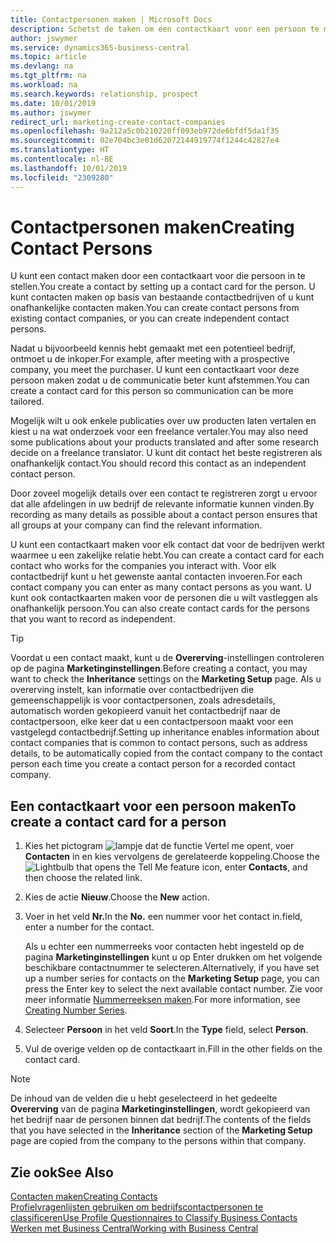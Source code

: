 ```yaml
---
title: Contactpersonen maken | Microsoft Docs
description: Schetst de taken om een contactkaart voor een persoon te maken, bijvoorbeeld een prospect of leverancier, om de relatie te helpen definiëren en communicatie af te stemmen.
author: jswymer
ms.service: dynamics365-business-central
ms.topic: article
ms.devlang: na
ms.tgt_pltfrm: na
ms.workload: na
ms.search.keywords: relationship, prospect
ms.date: 10/01/2019
ms.author: jswymer
redirect_url: marketing-create-contact-companies
ms.openlocfilehash: 9a212a5c0b210220ff093eb972de6bfdf5da1f35
ms.sourcegitcommit: 02e704bc3e01d62072144919774f1244c42827e4
ms.translationtype: HT
ms.contentlocale: nl-BE
ms.lasthandoff: 10/01/2019
ms.locfileid: "2309280"
---
```

# <a name="creating-contact-persons"></a><span data-ttu-id="b7b07-103">Contactpersonen maken</span><span class="sxs-lookup"><span data-stu-id="b7b07-103">Creating Contact Persons</span></span>
<span data-ttu-id="b7b07-104">U kunt een contact maken door een contactkaart voor die persoon in te stellen.</span><span class="sxs-lookup"><span data-stu-id="b7b07-104">You create a contact by setting up a contact card for the person.</span></span> <span data-ttu-id="b7b07-105">U kunt contacten maken op basis van bestaande contactbedrijven of u kunt onafhankelijke contacten maken.</span><span class="sxs-lookup"><span data-stu-id="b7b07-105">You can create contact persons from existing contact companies, or you can create independent contact persons.</span></span>

<span data-ttu-id="b7b07-106">Nadat u bijvoorbeeld kennis hebt gemaakt met een potentieel bedrijf, ontmoet u de inkoper.</span><span class="sxs-lookup"><span data-stu-id="b7b07-106">For example, after meeting with a prospective company, you meet the purchaser.</span></span> <span data-ttu-id="b7b07-107">U kunt een contactkaart voor deze persoon maken zodat u de communicatie beter kunt afstemmen.</span><span class="sxs-lookup"><span data-stu-id="b7b07-107">You can create a contact card for this person so communication can be more tailored.</span></span>

<span data-ttu-id="b7b07-108">Mogelijk wilt u ook enkele publicaties over uw producten laten vertalen en kiest u na wat onderzoek voor een freelance vertaler.</span><span class="sxs-lookup"><span data-stu-id="b7b07-108">You may also need some publications about your products translated and after some research decide on a freelance translator.</span></span> <span data-ttu-id="b7b07-109">U kunt dit contact het beste registreren als onafhankelijk contact.</span><span class="sxs-lookup"><span data-stu-id="b7b07-109">You should record this contact as an independent contact person.</span></span>

<span data-ttu-id="b7b07-110">Door zoveel mogelijk details over een contact te registreren zorgt u ervoor dat alle afdelingen in uw bedrijf de relevante informatie kunnen vinden.</span><span class="sxs-lookup"><span data-stu-id="b7b07-110">By recording as many details as possible about a contact person ensures that all groups at your company can find the relevant information.</span></span>

<span data-ttu-id="b7b07-111">U kunt een contactkaart maken voor elk contact dat voor de bedrijven werkt waarmee u een zakelijke relatie hebt.</span><span class="sxs-lookup"><span data-stu-id="b7b07-111">You can create a contact card for each contact who works for the companies you interact with.</span></span> <span data-ttu-id="b7b07-112">Voor elk contactbedrijf kunt u het gewenste aantal contacten invoeren.</span><span class="sxs-lookup"><span data-stu-id="b7b07-112">For each contact company you can enter as many contact persons as you want.</span></span> <span data-ttu-id="b7b07-113">U kunt ook contactkaarten maken voor de personen die u wilt vastleggen als onafhankelijk persoon.</span><span class="sxs-lookup"><span data-stu-id="b7b07-113">You can also create contact cards for the persons that you want to record as independent.</span></span>

> [!TIP]  
>   <span data-ttu-id="b7b07-114">Voordat u een contact maakt, kunt u de **Overerving**-instellingen controleren op de pagina **Marketinginstellingen**.</span><span class="sxs-lookup"><span data-stu-id="b7b07-114">Before creating a contact, you may want to check the **Inheritance** settings on the **Marketing Setup** page.</span></span> <span data-ttu-id="b7b07-115">Als u overerving instelt, kan informatie over contactbedrijven die gemeenschappelijk is voor contactpersonen, zoals adresdetails, automatisch worden gekopieerd vanuit het contactbedrijf naar de contactpersoon, elke keer dat u een contactpersoon maakt voor een vastgelegd contactbedrijf.</span><span class="sxs-lookup"><span data-stu-id="b7b07-115">Setting up inheritance enables information about contact companies that is common to contact persons, such as address details, to be automatically copied from the contact company to the contact person each time you create a contact person for a recorded contact company.</span></span>

## <a name="to-create-a-contact-card-for-a-person"></a><span data-ttu-id="b7b07-116">Een contactkaart voor een persoon maken</span><span class="sxs-lookup"><span data-stu-id="b7b07-116">To create a contact card for a person</span></span>
1. <span data-ttu-id="b7b07-117">Kies het pictogram ![lampje dat de functie Vertel me opent](media/ui-search/search_small.png "Vertel me wat u wilt doen"), voer **Contacten** in en kies vervolgens de gerelateerde koppeling.</span><span class="sxs-lookup"><span data-stu-id="b7b07-117">Choose the ![Lightbulb that opens the Tell Me feature](media/ui-search/search_small.png "Tell me what you want to do") icon, enter **Contacts**, and then choose the related link.</span></span>
2. <span data-ttu-id="b7b07-118">Kies de actie **Nieuw**.</span><span class="sxs-lookup"><span data-stu-id="b7b07-118">Choose the **New** action.</span></span>
3. <span data-ttu-id="b7b07-119">Voer in het veld **Nr.**</span><span class="sxs-lookup"><span data-stu-id="b7b07-119">In the **No.**</span></span> <span data-ttu-id="b7b07-120">een nummer voor het contact in.</span><span class="sxs-lookup"><span data-stu-id="b7b07-120">field, enter a number for the contact.</span></span>

    <span data-ttu-id="b7b07-121">Als u echter een nummerreeks voor contacten hebt ingesteld op de pagina **Marketinginstellingen** kunt u op Enter drukken om het volgende beschikbare contactnummer te selecteren.</span><span class="sxs-lookup"><span data-stu-id="b7b07-121">Alternatively, if you have set up a number series for contacts on the **Marketing Setup** page, you can press the Enter key to select the next available contact number.</span></span> <span data-ttu-id="b7b07-122">Zie voor meer informatie [Nummerreeksen maken](ui-create-number-series.md).</span><span class="sxs-lookup"><span data-stu-id="b7b07-122">For more information, see [Creating Number Series](ui-create-number-series.md).</span></span>
4. <span data-ttu-id="b7b07-123">Selecteer **Persoon** in het veld **Soort**.</span><span class="sxs-lookup"><span data-stu-id="b7b07-123">In the **Type** field, select **Person**.</span></span>
5. <span data-ttu-id="b7b07-124">Vul de overige velden op de contactkaart in.</span><span class="sxs-lookup"><span data-stu-id="b7b07-124">Fill in the other fields on the contact card.</span></span>

> [!NOTE]  
>   <span data-ttu-id="b7b07-125">De inhoud van de velden die u hebt geselecteerd in het gedeelte **Overerving** van de pagina **Marketinginstellingen**, wordt gekopieerd van het bedrijf naar de personen binnen dat bedrijf.</span><span class="sxs-lookup"><span data-stu-id="b7b07-125">The contents of the fields that you have selected in the **Inheritance** section of the **Marketing Setup** page are copied from the company to the persons within that company.</span></span>

## <a name="see-also"></a><span data-ttu-id="b7b07-126">Zie ook</span><span class="sxs-lookup"><span data-stu-id="b7b07-126">See Also</span></span>
[<span data-ttu-id="b7b07-127">Contacten maken</span><span class="sxs-lookup"><span data-stu-id="b7b07-127">Creating Contacts</span></span>](marketing-create-contact-companies.md)  
[<span data-ttu-id="b7b07-128">Profielvragenlijsten gebruiken om bedrijfscontactpersonen te classificeren</span><span class="sxs-lookup"><span data-stu-id="b7b07-128">Use Profile Questionnaires to Classify Business Contacts</span></span>](marketing-create-contact-profile-questionnaire.md)  
[<span data-ttu-id="b7b07-129">Werken met Business Central</span><span class="sxs-lookup"><span data-stu-id="b7b07-129">Working with Business Central</span></span>](ui-work-product.md)
